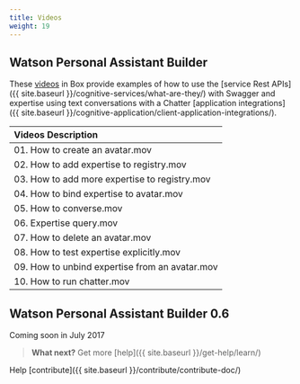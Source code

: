 ```yaml
---
title: Videos
weight: 19
---
```

## Watson Personal Assistant Builder
These [videos](https://ibm.box.com/s/ip578t6zklsoojeo0x39t13d14894m4q) in Box provide examples of how to use the [service Rest APIs]({{ site.baseurl }}/cognitive-services/what-are-they/) with Swagger and expertise using text conversations with a Chatter [application integrations]({{ site.baseurl }}/cognitive-application/client-application-integrations/).

| Videos Description                                 |
|:--------------------------------------------|
| 01. How to create an avatar.mov |
| 02. How to add expertise to registry.mov |
| 03. How to add more expertise to registry.mov |
| 04. How to bind expertise to avatar.mov |
| 05. How to converse.mov |
| 06. Expertise query.mov |
| 07. How to delete an avatar.mov |
| 08. How to test expertise explicitly.mov |
| 09. How to unbind expertise from an avatar.mov |
| 10. How to run chatter.mov |

## Watson Personal Assistant Builder 0.6
Coming soon in July 2017

> **What next?** Get more [help]({{ site.baseurl }}/get-help/learn/)

Help [contribute]({{ site.baseurl }}/contribute/contribute-doc/)
